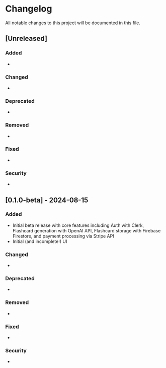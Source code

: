 # Changelog

All notable changes to this project will be documented in this file.

## [Unreleased]

### Added
- 

### Changed
- 

### Deprecated
- 

### Removed
- 

### Fixed
- 

### Security
- 

## [0.1.0-beta] - 2024-08-15

### Added
- Initial beta release with core features including Auth with Clerk, Flashcard generation with OpenAI API, Flashcard storage with Firebase Firestore, and payment processing via Stripe API
- Initial (and incomplete!) UI

### Changed
- 

### Deprecated
- 

### Removed
- 

### Fixed
- 

### Security
- 
